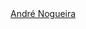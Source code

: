 <script type="text/javascript" src="https://platform.linkedin.com/badges/js/profile.js" async defer></script>

<div class="LI-profile-badge"  data-version="v1" data-size="large" data-locale="pt_BR" data-type="horizontal" data-theme="dark" data-vanity="andredrnogueira"><a class="LI-simple-link" href='https://pt.linkedin.com/in/andredrnogueira?trk=profile-badge'>André Nogueira</a></div>


